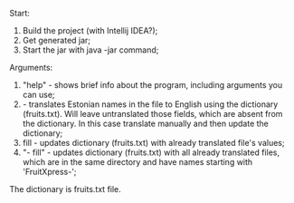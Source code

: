 Start:
1) Build the project (with Intellij IDEA?);
2) Get generated jar;
3) Start the jar with java -jar command;

Arguments:
1) "help" - shows brief info about the program, including arguments you can use;
2) <file name> - translates Estonian names in the file to English using the dictionary (fruits.txt). Will leave untranslated those fields, which are absent from the dictionary. In this case translate manually and then update the dictionary;
3) <file name> fill - updates dictionary (fruits.txt) with already translated file's values;
4) "- fill" - updates dictionary (fruits.txt) with all already translated files, which are in the same directory and have names starting with 'FruitXpress-';

The dictionary is fruits.txt file.
